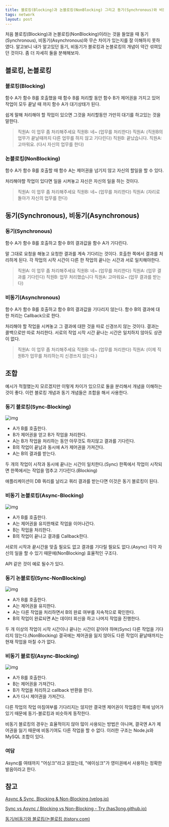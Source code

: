 ```yaml
---
title: 블로킹(Blocking)과 논블로킹(NonBlocking) 그리고 동기(Synchronous)와 비동기(Asynchronous)
tags: network
layout: post
---
```


처음 블로킹(Blocking)과 논블로킹(NonBlocking)이라는 것을 들었을 때 동기(Synchronous), 비동기(Asynchronous)와 무슨 차이가 있는지를 잘 이해하지 못하였다. 알고보니 내가 알고있던 동기, 비동기가 블로킹과 논블로킹의 개념이 약간 섞여있던 것이다. 좀 더 자세히 둘을 분해해보자.

## 블로킹, 논블로킹

### 블로킹(Blocking)

함수 A가 함수 B를 호출했을 때 함수 B를 처리할 동안 함수 B가 제어권을 가지고 있어 작업이 모두 끝날 때 까지 함수 A가 대기상태가 된다.

쉽게 말해 처리해야 할 작업이 있으면 그것을 처리할동안 가만히 대기를 하고있는 것을 말한다.

> 직원A: 이 업무 좀 처리해주세요
> 직원B: 네~ (업무를 처리한다)
> 직원A: (직원B의 업무가 끝날때까지 다른 업무를 하지 않고 기다린다)
> 직원B: 끝났습니다.
> 직원A: 고마워요. (다시 자신의 업무를 한다)

### 논블로킹(NonBlocking)

함수 A가 함수 B를 호출할 때 함수 A는 제어권을 넘기지 않고 자신의 할일을 할 수 있다.

처리해야할 작업이 있다면 일을 시켜놓고 자신은 자신의 일을 하는 것이다.

> 직원A: 이 업무 좀 처리해주세요
> 직원B: 네~ (업무를 처리한다)
> 직원A: (자리로 돌아가 자신의 업무를 한다)

## 동기(Synchronous), 비동기(Asynchronous)

### 동기(Synchronous)

함수 A가 함수 B를 호출하고 함수 B의 결과값을 함수 A가 기다린다.

말 그대로 요청을 해놓고 요청한 결과를 계속 기다리는 것이다. 호출한 쪽에서 결과를 처리하게 된다.
각 작업의 시작 시간이 다른 한 작업의 끝나는 시간과 서로 일치해야한다.

> 직원A: 이 업무 좀 처리해주세요
> 직원B: 네~ (업무를 처리한다)
> 직원A: (업무 결과를 기다린다)
> 직원B: 업무 처리했습니다
> 직원A: 고마워요~ (업무 결과를 받는다)

### 비동기(Asynchronous)

함수 A가 함수 B를 호출하고 함수 B의 결과값을 기다리지 않는다. 함수 B의 결과에 대한 처리는 Callback으로 한다.

처리해야 할 작업을 시켜놓고 그 결과에 대한 것을 따로 신경쓰지 않는 것이다. 결과는 콜백으로만 따로 처리한다.
서로의 작업 시작 시간 끝나는 시간은 일치하지 않아도 상관이 없다.

> 직원A: 이 업무 좀 처리해주세요
> 직원B: 네~ (업무를 처리한다)
> 직원A: (이제 직원B가 업무를 처리하는지 신경쓰지 않는다.)

## 조합

예시가 적절했는지 모르겠지만 이렇게 차이가 있으므로 둘을 분리해서 개념을 이해하는 것이 좋다. 이런 블로킹 개념과 동기 개념들은 조합을 해서 사용한다.

### 동기 블로킹(Sync-Blocking)



![img](https://blog.kakaocdn.net/dn/d7u7Ip/btq09i03oUD/A8bUn5lKD6QtWmLKMp4wKk/img.png)

- A가 B를 호출한다.
- B가 제어권을 얻고 B가 작업을 처리한다.
- A는 B가 작업을 처리하는 동안 아무것도 하지않고 결과를 기다린다.
- B의 작업이 끝남과 동시에 A가 제어권을 가져간다.
- A는 B의 결과를 받는다.

두 개의 작업이 시작과 동시에 끝나는 시간이 일치한다.(Sync) 한쪽에서 작업이 시작되면 한쪽에서는 작업을 멈추고 기다린다.(Blocking)

애플리케이션이 DB 쿼리를 날리고 쿼리 결과를 받는다면 이것은 동기 블로킹이 된다.

### 비동기 논블로킹(Async-Blocking)

![img](https://blog.kakaocdn.net/dn/zWTiR/btq06itZhm5/qFtTSniHmw9tLbMPxYI2a1/img.png)

- A가 B를 호출한다.
- A는 제어권을 유지한채로 작업을 이어나간다.
- B는 작업을 처리한다.
- B의 작업이 끝나고 결과를 Callback한다.

서로의 시작과 끝시간을 맞출 필요도 없고 결과를 기다릴 필요도 없다.(Async) 각각 자신의 일을 할 수 있기 때문에(NonBlocking) 효율적인 구조다.

API 같은 것이 예로 될수가 있다.

### 동기 논블로킹(Sync-NonBlocking)

![img](https://blog.kakaocdn.net/dn/b0kJXe/btq08weqsZE/9NMUJcY9ZjlyAS5D5KmsmK/img.png)

- A가 B를 호출한다.
- A는 제어권을 유지한다.
- A는 다른 작업을 처리하면서 B의 완료 여부를 지속적으로 확인한다.
- B의 작업이 완료되면 A는 데이터 회신을 하고 나머지 작업을 진행한다.

두 개 이상의 작업이 시작 시간이나 끝나는 시간이 같아야 하며(Sync) 다른 작업을 기다리지 않는다.(NonBlocking) 결국에는 제어권을 잃지 않아도 다른 작업이 끝날때까지는 현재 작업을 마칠 수가 없다.

### 비동기 블로킹(Async-Blocking)

![img](https://blog.kakaocdn.net/dn/bQSO5v/btq08unnY3X/M2KhAsknEdgrKmSN8o0mRK/img.png)

- A가 B를 호출한다.
- B는 제어권을 가져간다.
- B가 작업을 처리하고 callback 반환을 한다.
- A가 다시 제어권을 가져간다.



다른 작업의 작업 마침여부를 기다리지는 않지만 결국엔 제어권이 작업중인 쪽에 넘어가 있기 때문에 동기-블로킹과 비슷하게 동작한다.

비동기 블로킹의 경우는 효율적이지 않아 많이 사용되는 방법은 아니며, 결국엔 A가 제어권을 잃기 때문에 비동기여도 다른 작업을 할 수 없다. 이러한 구조는 Node.js와 MySQL 조합이 있다.



### 여담

Async를 여태까지 "어싱크"라고 읽었는데, "에이싱크"가 영미권에서 사용하는 정확한 발음이라고 한다.



## 참고

[Async & Sync, Blocking & Non-Blocking (velog.io)](https://velog.io/@hotdari90/Async-Sync-Blocking-Non-Blocking)

[Sync vs Async / Blocking vs Non-Blocking - Try (has3ong.github.io)](https://has3ong.github.io/syncasync-nonblock/)

[동기/비동기와 블로킹/논블로킹 (tistory.com)](https://deveric.tistory.com/99)

